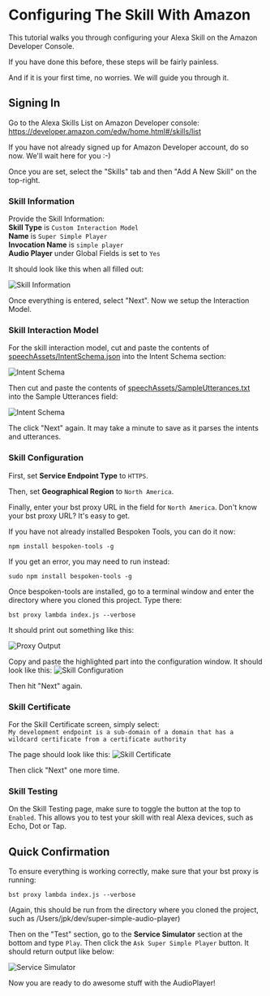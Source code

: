 # Configuring The Skill With Amazon
This tutorial walks you through configuring your Alexa Skill on the Amazon Developer Console.

If you have done this before, these steps will be fairly painless.

And if it is your first time, no worries. We will guide you through it.

## Signing In
Go to the Alexa Skills List on Amazon Developer console:
https://developer.amazon.com/edw/home.html#/skills/list

If you have not already signed up for Amazon Developer account, do so now. We'll wait here for you :-)

Once you are set, select the "Skills" tab and then "Add A New Skill" on the top-right.

### Skill Information

Provide the Skill Information:  
**Skill Type** is `Custom Interaction Model`  
**Name** is `Super Simple Player`  
**Invocation Name** is `simple player`  
**Audio Player** under Global Fields is set  to `Yes`  

It should look like this when all filled out:

![Skill Information](https://raw.githubusercontent.com/bespoken/super-simple-audio-player/master/misc/SkillInformation.png)

Once everything is entered, select "Next". Now we setup the Interaction Model.

### Skill Interaction Model
For the skill interaction model,
cut and paste the contents of [speechAssets/IntentSchema.json](https://raw.githubusercontent.com/bespoken/super-simple-audio-player/master/speechAssets/IntentSchema.json) into the Intent Schema section:

![Intent Schema](https://raw.githubusercontent.com/bespoken/super-simple-audio-player/master/misc/SkillIntentSchema.png)

Then cut and paste the contents of [speechAssets/SampleUtterances.txt](https://raw.githubusercontent.com/bespoken/super-simple-audio-player/master/speechAssets/SampleUtterances.txt) into the Sample Utterances field:

![Intent Schema](https://raw.githubusercontent.com/bespoken/super-simple-audio-player/master/misc/SkillSampleUtterances.png)

The click "Next" again. It may take a minute to save as it parses the intents and utterances.

### Skill Configuration
First, set **Service Endpoint Type** to `HTTPS`.

Then, set **Geographical Region** to `North America`.

Finally, enter your bst proxy URL in the field for `North America`. Don't know your bst proxy URL? It's easy to get.

If you have not already installed Bespoken Tools, you can do it now:
```
npm install bespoken-tools -g
```

If you get an error, you may need to run instead:
```
sudo npm install bespoken-tools -g
```

Once bespoken-tools are installed, go to a terminal window and enter the directory where you cloned this project. Type there:
```
bst proxy lambda index.js --verbose
```

It should print out something like this:

![Proxy Output](https://raw.githubusercontent.com/bespoken/super-simple-audio-player/master/misc/bst-proxy-output.png)

Copy and paste the highlighted part into the configuration window. It should look like this:
![Skill Configuration](https://raw.githubusercontent.com/bespoken/super-simple-audio-player/master/misc/SkillConfiguration.png)

Then hit "Next" again.

### Skill Certificate
For the Skill Certificate screen, simply select:  
`My development endpoint is a sub-domain of a domain that has a wildcard certificate from a certificate authority`

The page should look like this:
![Skill Certificate](https://raw.githubusercontent.com/bespoken/super-simple-audio-player/master/misc/SkillCertificate.png)

Then click "Next" one more time.

### Skill Testing
On the Skill Testing page, make sure to toggle the button at the top to `Enabled`. This allows you to test your skill with real Alexa devices, such as Echo, Dot or Tap.

## Quick Confirmation
To ensure everything is working correctly, make sure that your bst proxy is running:
```
bst proxy lambda index.js --verbose
```
(Again, this should be run from the directory where you cloned the project, such as /Users/jpk/dev/super-simple-audio-player)

Then on the "Test" section, go to the **Service Simulator** section at the bottom and type `Play`. Then click the `Ask Super Simple Player` button. It should return output like below:

![Service Simulator](https://raw.githubusercontent.com/bespoken/super-simple-audio-player/master/misc/SkillServiceSimulator.png)

Now you are ready to do awesome stuff with the AudioPlayer!
